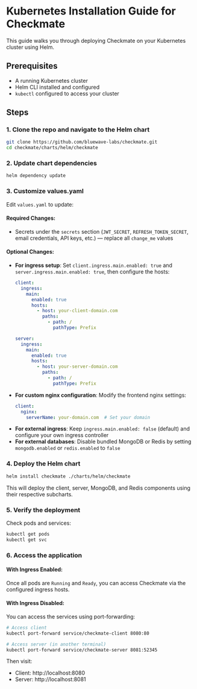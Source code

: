 # Kubernetes Installation Guide for Checkmate

This guide walks you through deploying Checkmate on your Kubernetes cluster using Helm.

## Prerequisites

- A running Kubernetes cluster
- Helm CLI installed and configured
- `kubectl` configured to access your cluster

## Steps

### 1. Clone the repo and navigate to the Helm chart

```bash
git clone https://github.com/bluewave-labs/checkmate.git
cd checkmate/charts/helm/checkmate
```

### 2. Update chart dependencies
```bash
helm dependency update
```

### 3. Customize values.yaml
Edit `values.yaml` to update:

#### Required Changes:
- Secrets under the `secrets` section (`JWT_SECRET`, `REFRESH_TOKEN_SECRET`, email credentials, API keys, etc.) — replace all `change_me` values

#### Optional Changes:
- **For ingress setup**: Set `client.ingress.main.enabled: true` and `server.ingress.main.enabled: true`, then configure the hosts:
  ```yaml
  client:
    ingress:
      main:
        enabled: true
        hosts:
          - host: your-client-domain.com
            paths:
              - path: /
                pathType: Prefix
  
  server:
    ingress:
      main:
        enabled: true
        hosts:
          - host: your-server-domain.com
            paths:
              - path: /
                pathType: Prefix
  ```
- **For custom nginx configuration**: Modify the frontend nginx settings:
  ```yaml
  client:
    nginx:
      serverName: your-domain.com  # Set your domain
  ```
- **For external ingress**: Keep `ingress.main.enabled: false` (default) and configure your own ingress controller
- **For external databases**: Disable bundled MongoDB or Redis by setting `mongodb.enabled` or `redis.enabled` to `false`

### 4. Deploy the Helm chart
```bash
helm install checkmate ./charts/helm/checkmate
```
This will deploy the client, server, MongoDB, and Redis components using their respective subcharts.

### 5. Verify the deployment
Check pods and services:
```bash
kubectl get pods
kubectl get svc
```

### 6. Access the application

#### With Ingress Enabled:
Once all pods are `Running` and `Ready`, you can access Checkmate via the configured ingress hosts.

#### With Ingress Disabled:
You can access the services using port-forwarding:
```bash
# Access client
kubectl port-forward service/checkmate-client 8080:80

# Access server (in another terminal)
kubectl port-forward service/checkmate-server 8081:52345
```

Then visit:
- Client: http://localhost:8080
- Server: http://localhost:8081
